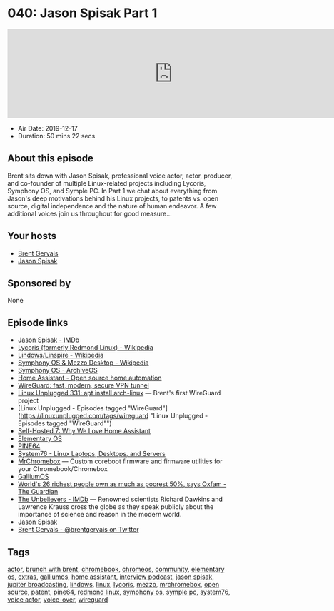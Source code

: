 # 040: Jason Spisak Part 1

<iframe src="https://player.fireside.fm/v2/WTrMvATU+D88P6gVk?theme=dark" width="740" height="200" frameborder="0" scrolling="no"></iframe>

* Air Date: 2019-12-17
* Duration: 50 mins 22 secs

## About this episode

Brent sits down with Jason Spisak, professional voice actor, actor, producer, and co-founder of multiple Linux-related projects including Lycoris, Symphony OS, and Symple PC. In Part 1 we chat about everything from Jason's deep motivations behind his Linux projects, to patents vs. open source, digital independence and the nature of human endeavor. A few additional voices join us throughout for good measure...

## Your hosts
* [Brent Gervais](https://extras.show//hosts/brent)
* [Jason Spisak](https://extras.show//guests/jason-spisak)

## Sponsored by

None



## Episode links

  * [Jason Spisak - IMDb](https://www.imdb.com/name/nm1032853/ "Jason Spisak - IMDb")
  * [Lycoris (formerly Redmond Linux) - Wikipedia](https://en.wikipedia.org/wiki/Lycoris_\(company\) "Lycoris \(formerly Redmond Linux\) - Wikipedia")
  * [Lindows/Linspire - Wikipedia](https://en.wikipedia.org/wiki/Linspire#History "Lindows/Linspire - Wikipedia")
  * [Symphony OS & Mezzo Desktop - Wikipedia](https://en.wikipedia.org/wiki/Symphony_OS "Symphony OS & Mezzo Desktop - Wikipedia")
  * [Symphony OS - ArchiveOS](https://archiveos.org/symphony/ "Symphony OS - ArchiveOS")
  * [Home Assistant - Open source home automation](https://www.home-assistant.io/ "Home Assistant - Open source home automation")
  * [WireGuard: fast, modern, secure VPN tunnel](https://www.wireguard.com/ "WireGuard: fast, modern, secure VPN tunnel")
  * [Linux Unplugged 331: apt install arch-linux](https://linuxunplugged.com/331 "Linux Unplugged 331: apt install arch-linux") — Brent's first WireGuard project
  * [Linux Unplugged - Episodes tagged "WireGuard"](https://linuxunplugged.com/tags/wireguard "Linux Unplugged - Episodes tagged "WireGuard"")
  * [Self-Hosted 7: Why We Love Home Assistant](https://selfhosted.show/7 "Self-Hosted 7: Why We Love Home Assistant")
  * [Elementary OS](https://elementary.io/ "Elementary OS")
  * [PINE64](https://www.pine64.org/ "PINE64")
  * [System76 - Linux Laptops, Desktops, and Servers](https://system76.com/ "System76 - Linux Laptops, Desktops, and Servers")
  * [MrChromebox](https://mrchromebox.tech/ "MrChromebox") — Custom coreboot firmware and firmware utilities for your Chromebook/Chromebox
  * [GalliumOS](https://galliumos.org/ "GalliumOS")
  * [World's 26 richest people own as much as poorest 50%, says Oxfam - The Guardian](https://www.theguardian.com/business/2019/jan/21/world-26-richest-people-own-as-much-as-poorest-50-per-cent-oxfam-report "World's 26 richest people own as much as poorest 50%, says Oxfam - The Guardian")
  * [The Unbelievers - IMDb](https://www.imdb.com/title/tt2636522/ "The Unbelievers - IMDb") — Renowned scientists Richard Dawkins and Lawrence Krauss cross the globe as they speak publicly about the importance of science and reason in the modern world.
  * [Jason Spisak](http://www.jasonspisak.com/ "Jason Spisak")
  * [Brent Gervais - @brentgervais on Twitter](https://twitter.com/brentgervais "Brent Gervais - @brentgervais on Twitter")



## Tags

[actor](https://extras.show//tags/actor), [brunch with brent](https://extras.show//tags/brunch%20with%20brent), [chromebook](https://extras.show//tags/chromebook), [chromeos](https://extras.show//tags/chromeos), [community](https://extras.show//tags/community), [elementary os](https://extras.show//tags/elementary%20os), [extras](https://extras.show//tags/extras), [galliumos](https://extras.show//tags/galliumos), [home assistant](https://extras.show//tags/home%20assistant), [interview podcast](https://extras.show//tags/interview%20podcast), [jason spisak](https://extras.show//tags/jason%20spisak), [jupiter broadcasting](https://extras.show//tags/jupiter%20broadcasting), [lindows](https://extras.show//tags/lindows), [linux](https://extras.show//tags/linux), [lycoris](https://extras.show//tags/lycoris), [mezzo](https://extras.show//tags/mezzo), [mrchromebox](https://extras.show//tags/mrchromebox), [open source](https://extras.show//tags/open%20source), [patent](https://extras.show//tags/patent), [pine64](https://extras.show//tags/pine64), [redmond linux](https://extras.show//tags/redmond%20linux), [symphony os](https://extras.show//tags/symphony%20os), [symple pc](https://extras.show//tags/symple%20pc), [system76](https://extras.show//tags/system76), [voice actor](https://extras.show//tags/voice%20actor), [voice-over](https://extras.show//tags/voice-over), [wireguard](https://extras.show//tags/wireguard)
